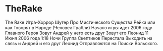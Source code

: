 # TheRake
The Rake Игра-Хоррор Шутер Про Мистического Существа Рейка  или как Говорят в Народе (Человек Грабли) Начало игры идет  2006 году Главного Героя Зовут Андрей у него есть друг Зовут его Леонид 11 Июня 2006 года 1:18 Ночи Группа Скептиков Перестала  Выходить на связь и Андрей и его друг Леонид Отправляются на Поиски Вольского.
